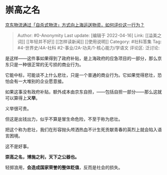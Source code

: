 # 崇高之名
[京东物流通过「自杀式物流」方式向上海运送物资，如何评价这一行为？](https://www.zhihu.com/question/528183146/answer/2442864110)

> Author: #0-Anonymity
> Last update: [编辑于 2022-04-16]
> Link: [[溢美之词]] [[年轻并不好]] [[怎样读新闻]] [[使用说明]]
> Category: #社科答集
> Tag: #4-世界史/4A-社科 #2-事业/2A-功夫/1-核心能力/学语文 
> 评论区:
> 泛讨论:

是这样——这件事如果得到了政府补贴，是上海政府的应急项目的一部分，那么京东只是一种很正常的无亏损的商业行为。

它能中标，可能谈不上什么悲壮，只是一个普通的商业行为。它如果觉得悲壮，恐怕会有一大堆别的企业愿意接。

如果这事没有政府补贴，额外成本由京东自担，——包括自担一部分——那么这就可以算得上**义举**。

义举很可贵。

但这是出钱出力，似乎不算是冒生命危险，不至于称为悲壮。

把这个称为悲壮，我们在形容抛头颅洒热血不计生死贡献青春的英烈上就会陷入语言困境。

这不是好事。

**崇高之名，博施之利，天下之公器也。**

轻掷浪用，**会造成国家荣誉的整体贬值**，反而是社会的损失。

